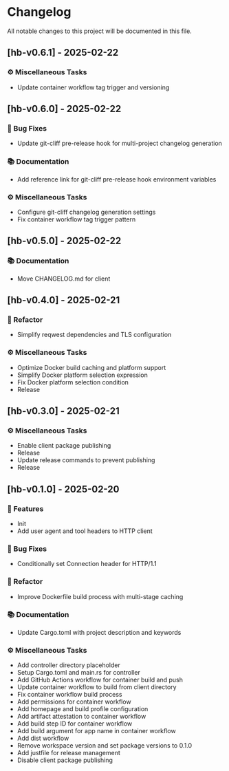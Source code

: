 # Changelog

All notable changes to this project will be documented in this file.

## [hb-v0.6.1] - 2025-02-22

### ⚙️ Miscellaneous Tasks

- Update container workflow tag trigger and versioning

## [hb-v0.6.0] - 2025-02-22

### 🐛 Bug Fixes

- Update git-cliff pre-release hook for multi-project changelog generation

### 📚 Documentation

- Add reference link for git-cliff pre-release hook environment variables

### ⚙️ Miscellaneous Tasks

- Configure git-cliff changelog generation settings
- Fix container workflow tag trigger pattern

## [hb-v0.5.0] - 2025-02-22

### 📚 Documentation

- Move CHANGELOG.md for client

## [hb-v0.4.0] - 2025-02-21

### 🚜 Refactor

- Simplify reqwest dependencies and TLS configuration

### ⚙️ Miscellaneous Tasks

- Optimize Docker build caching and platform support
- Simplify Docker platform selection expression
- Fix Docker platform selection condition
- Release

## [hb-v0.3.0] - 2025-02-21

### ⚙️ Miscellaneous Tasks

- Enable client package publishing
- Release
- Update release commands to prevent publishing
- Release

## [hb-v0.1.0] - 2025-02-20

### 🚀 Features

- Init
- Add user agent and tool headers to HTTP client

### 🐛 Bug Fixes

- Conditionally set Connection header for HTTP/1.1

### 🚜 Refactor

- Improve Dockerfile build process with multi-stage caching

### 📚 Documentation

- Update Cargo.toml with project description and keywords

### ⚙️ Miscellaneous Tasks

- Add controller directory placeholder
- Setup Cargo.toml and main.rs for controller
- Add GitHub Actions workflow for container build and push
- Update container workflow to build from client directory
- Fix container workflow build process
- Add permissions for container workflow
- Add homepage and build profile configuration
- Add artifact attestation to container workflow
- Add build step ID for container workflow
- Add build argument for app name in container workflow
- Add dist workflow
- Remove workspace version and set package versions to 0.1.0
- Add justfile for release management
- Disable client package publishing

<!-- generated by git-cliff -->
